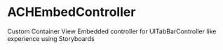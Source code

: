 ACHEmbedController
==================

Custom Container View Embedded controller for UITabBarController like experience using Storyboards
